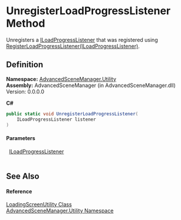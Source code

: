 # UnregisterLoadProgressListener Method


Unregisters a <a href="T_AdvancedSceneManager_Loading_ILoadProgressListener">ILoadProgressListener</a> that was registered using <a href="M_AdvancedSceneManager_Utility_LoadingScreenUtility_RegisterLoadProgressListener">RegisterLoadProgressListener(ILoadProgressListener)</a>.



## Definition
**Namespace:** <a href="N_AdvancedSceneManager_Utility">AdvancedSceneManager.Utility</a>  
**Assembly:** AdvancedSceneManager (in AdvancedSceneManager.dll) Version: 0.0.0.0

**C#**
``` C#
public static void UnregisterLoadProgressListener(
	ILoadProgressListener listener
)
```



#### Parameters
<dl><dt>  <a href="T_AdvancedSceneManager_Loading_ILoadProgressListener">ILoadProgressListener</a></dt><dd> </dd></dl>

## See Also


#### Reference
<a href="T_AdvancedSceneManager_Utility_LoadingScreenUtility">LoadingScreenUtility Class</a>  
<a href="N_AdvancedSceneManager_Utility">AdvancedSceneManager.Utility Namespace</a>  
